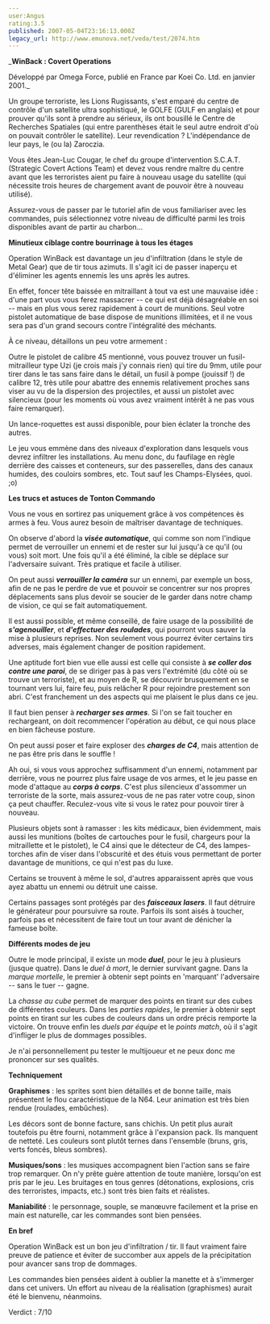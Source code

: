 ```yaml
---
user:Angus
rating:3.5
published: 2007-05-04T23:16:13.000Z
legacy_url: http://www.emunova.net/veda/test/2074.htm
---
```

_**WinBack : Covert Operations**  

  

Développé par Omega Force, publié en France par Koei Co. Ltd. en janvier 2001\._  

  

  

Un groupe terroriste, les Lions Rugissants, s'est emparé du centre de contrôle d'un satellite ultra sophistiqué, le GOLFE (GULF en anglais) et pour prouver qu'ils sont à prendre au sérieux, ils ont bousillé le Centre de Recherches Spatiales (qui entre parenthèses était le seul autre endroit d'où on pouvait contrôler le satellite). Leur revendication ? L'indépendance de leur pays, le (ou la) Zaroczia.  

  

Vous êtes Jean-Luc Cougar, le chef du groupe d'intervention S.C.A.T. (Strategic Covert Actions Team) et devez vous rendre maître du centre avant que les terroristes aient pu faire à nouveau usage du satellite (qui nécessite trois heures de chargement avant de pouvoir être à nouveau utilisé).  

  

Assurez-vous de passer par le tutoriel afin de vous familiariser avec les commandes, puis sélectionnez votre niveau de difficulté parmi les trois disponibles avant de partir au charbon...  

  

**Minutieux ciblage contre bourrinage à tous les étages**  

  

Operation WinBack est davantage un jeu d'infiltration (dans le style de Metal Gear) que de tir tous azimuts. Il s'agit ici de passer inaperçu et d'éliminer les agents ennemis les uns après les autres.  

En effet, foncer tête baissée en mitraillant à tout va est une mauvaise idée : d'une part vous vous ferez massacrer -- ce qui est déjà désagréable en soi -- mais en plus vous serez rapidement à court de munitions. Seul votre pistolet automatique de base dispose de munitions illimitées, et il ne vous sera pas d'un grand secours contre l'intégralité des méchants.  

  

À ce niveau, détaillons un peu votre armement :  

  

Outre le pistolet de calibre 45 mentionné, vous pouvez trouver un fusil-mitrailleur type Uzi (je crois mais j'y connais rien) qui tire du 9mm, utile pour tirer dans le tas sans faire dans le détail, un fusil à pompe (jouissif !) de calibre 12, très utile pour abattre des ennemis relativement proches sans viser au vu de la dispersion des projectiles, et aussi un pistolet avec silencieux (pour les moments où vous avez vraiment intérêt à ne pas vous faire remarquer).  

Un lance-roquettes est aussi disponible, pour bien éclater la tronche des autres.  

  

Le jeu vous emmène dans des niveaux d'exploration dans lesquels vous devrez infiltrer les installations. Au menu donc, du faufilage en règle derrière des caisses et conteneurs, sur des passerelles, dans des canaux humides, des couloirs sombres, etc. Tout sauf les Champs-Elysées, quoi. ;o)  

  

**Les trucs et astuces de Tonton Commando**  

  

Vous ne vous en sortirez pas uniquement grâce à vos compétences ès armes à feu. Vous aurez besoin de maîtriser davantage de techniques.  

  

On observe d'abord la **_visée automatique_**, qui comme son nom l'indique permet de verrouiller un ennemi et de rester sur lui jusqu'à ce qu'il (ou vous) soit mort. Une fois qu'il a été éliminé, la cible se déplace sur l'adversaire suivant. Très pratique et facile à utiliser.  

  

On peut aussi **_verrouiller la caméra_** sur un ennemi, par exemple un boss, afin de ne pas le perdre de vue et pouvoir se concentrer sur nos propres déplacements sans plus devoir se soucier de le garder dans notre champ de vision, ce qui se fait automatiquement.  

  

Il est aussi possible, et même conseillé, de faire usage de la possibilité de **_s'agenouiller_**, et **_d'effectuer des roulades_**, qui pourront vous sauver la mise à plusieurs reprises. Non seulement vous pourrez éviter certains tirs adverses, mais également changer de position rapidement.  

  

Une aptitude fort bien vue elle aussi est celle qui consiste à **_se coller dos contre une paroi_**, de se diriger pas à pas vers l'extrémité (du côté où se trouve un terroriste), et au moyen de R, se découvrir brusquement en se tournant vers lui, faire feu, puis relâcher R pour rejoindre prestement son abri. C'est franchement un des aspects qui me plaisent le plus dans ce jeu.  

  

Il faut bien penser à **_recharger ses armes_**. Si l'on se fait toucher en rechargeant, on doit recommencer l'opération au début, ce qui nous place en bien fâcheuse posture.  

On peut aussi poser et faire exploser des **_charges de C4_**, mais attention de ne pas être pris dans le souffle !  

  

Ah oui, si vous vous approchez suffisamment d'un ennemi, notamment par derrière, vous ne pourrez plus faire usage de vos armes, et le jeu passe en mode d'attaque au **_corps à corps_**. C'est plus silencieux d'assommer un terroriste de la sorte, mais assurez-vous de ne pas rater votre coup, sinon ça peut chauffer. Reculez-vous vite si vous le ratez pour pouvoir tirer à nouveau.  

  

Plusieurs objets sont à ramasser : les kits médicaux, bien évidemment, mais aussi les munitions (boîtes de cartouches pour le fusil, chargeurs pour la mitraillette et le pistolet), le C4 ainsi que le détecteur de C4, des lampes-torches afin de viser dans l'obscurité et des étuis vous permettant de porter davantage de munitions, ce qui n'est pas du luxe.  

Certains se trouvent à même le sol, d'autres apparaissent après que vous ayez abattu un ennemi ou détruit une caisse.  

  

Certains passages sont protégés par des **_faisceaux lasers_**. Il faut détruire le générateur pour poursuivre sa route. Parfois ils sont aisés à toucher, parfois pas et nécessitent de faire tout un tour avant de dénicher la fameuse boîte.  

  

**Différents modes de jeu**  

  

Outre le mode principal, il existe un mode **_duel_**, pour le jeu à plusieurs (jusque quatre). Dans le _duel à mort_, le dernier survivant gagne. Dans la _marque mortelle_, le premier à obtenir sept points en 'marquant' l'adversaire -- sans le tuer -- gagne.  

La _chasse au cube_ permet de marquer des points en tirant sur des cubes de différentes couleurs. Dans les _parties rapides_, le premier à obtenir sept points en tirant sur les cubes de couleurs dans un ordre précis remporte la victoire. On trouve enfin les _duels par équipe_ et le _points match_, où il s'agit d'infliger le plus de dommages possibles.  

  

Je n'ai personnellement pu tester le multijoueur et ne peux donc me prononcer sur ses qualités.  

  

**Techniquement**  

  

__Graphismes__ : les sprites sont bien détaillés et de bonne taille, mais présentent le flou caractéristique de la N64\. Leur animation est très bien rendue (roulades, embûches).  

Les décors sont de bonne facture, sans chichis. Un petit plus aurait toutefois pu être fourni, notamment grâce à l'expansion pack. Ils manquent de netteté. Les couleurs sont plutôt ternes dans l'ensemble (bruns, gris, verts foncés, bleus sombres).  

  

__Musiques/sons__ : les musiques accompagnent bien l'action sans se faire trop remarquer. On n'y prête guère attention de toute manière, lorsqu'on est pris par le jeu. Les bruitages en tous genres (détonations, explosions, cris des terroristes, impacts, etc.) sont très bien faits et réalistes.  

  

__Maniabilité__ : le personnage, souple, se manœuvre facilement et la prise en main est naturelle, car les commandes sont bien pensées.  

  

**En bref**  

  

Operation WinBack est un bon jeu d'infiltration / tir. Il faut vraiment faire preuve de patience et éviter de succomber aux appels de la précipitation pour avancer sans trop de dommages.  

Les commandes bien pensées aident à oublier la manette et à s'immerger dans cet univers. Un effort au niveau de la réalisation (graphismes) aurait été le bienvenu, néanmoins.  

  

Verdict : 7/10